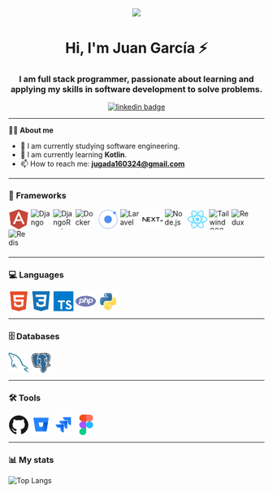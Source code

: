 <div id="presentacion" align="center">
  <img
    src="https://media.giphy.com/media/qgQUggAC3Pfv687qPC/giphy.gif"
    width="200"
  />
  <h1 align="center">Hi, I'm Juan García ⚡</h1>
  <h3 align="center">
    I am full stack programmer, passionate about learning and applying my skills in software development to solve problems.
  </h3>
</div>

<div id="redes" align="center">
  <a
    href="https://www.linkedin.com/in/juan-esteban-garc%C3%ADa-daza-611485209/"
    target="_blank"
  >
    <img
      src="https://img.shields.io/badge/linkedin-%230077B5.svg?style=for-the-badge&logo=linkedin&logoColor=white"
      alt="linkedin badge"
    />
  </a>
</div>

---

👨‍💻 **About me**

- 🔭 I am currently studying software engineering.
- 🌱 I am currently learning **Kotlin**.
- 📫 How to reach me: **jugada160324@gmail.com**

---

### 🔨 **Frameworks**
<div style="display: flex; align-items: center; flex-wrap: wrap;">
  <img
    src="https://github.com/devicons/devicon/blob/master/icons/angularjs/angularjs-plain.svg"
    title="Angular"
    alt="Angular"
    width="40"
    height="40"
  />&nbsp;
  <img
    src="https://cdn.jsdelivr.net/gh/devicons/devicon@latest/icons/django/django-plain-wordmark.svg"
    title="Django"
    alt="Django"
    width="40"
    height="40"
  />&nbsp;
  <img
    src="https://cdn.jsdelivr.net/gh/devicons/devicon@latest/icons/djangorest/djangorest-original.svg"
    title="DjangoRest"
    alt="DjangoRest"
    width="40"
    height="40"
  />&nbsp;
  <img
    src="https://cdn.jsdelivr.net/gh/devicons/devicon@latest/icons/docker/docker-original.svg"
    title="Docker"
    alt="Docker"
    width="40"
    height="40"
  />&nbsp;
  <img
    src="https://github.com/devicons/devicon/blob/master/icons/ionic/ionic-original.svg"
    title="Ionic"
    alt="Ionic"
    width="40"
    height="40"
  />&nbsp;
  <img
    src="https://cdn.jsdelivr.net/gh/devicons/devicon@latest/icons/laravel/laravel-original.svg"
    title="Laravel"
    alt="Laravel"
    width="40"
    height="40"
  />&nbsp;
  <img
    src="https://github.com/devicons/devicon/blob/master/icons/nextjs/nextjs-original-wordmark.svg"
    title="Next.js"
    alt="Next.js"
    width="40"
    height="40"
  />&nbsp;
  <img
    src="https://cdn.jsdelivr.net/gh/devicons/devicon@latest/icons/nodejs/nodejs-original-wordmark.svg"
    title="Node.js"
    alt="Node.js"
    width="40"
    height="40"
  />&nbsp;
  <img
    src="https://github.com/devicons/devicon/blob/master/icons/react/react-original.svg"
    title="React"
    alt="React"
    width="40"
    height="40"
  />&nbsp;
  <img
    src="https://cdn.jsdelivr.net/gh/devicons/devicon@latest/icons/tailwindcss/tailwindcss-original.svg"
    title="Tailwind CSS"
    alt="Tailwind CSS"
    width="40"
    height="40"
  />&nbsp;
  <img
    src="https://cdn.jsdelivr.net/gh/devicons/devicon/icons/redux/redux-original.svg"
    title="Redux"
    alt="Redux"
    width="40"
    height="40"
  />
  <img
    src="https://cdn.jsdelivr.net/gh/devicons/devicon@latest/icons/redis/redis-plain-wordmark.svg"
    title="Redis"
    alt="Redis"
    width="40"
    height="40"
  />
</div>

---

### 💻 **Languages**
<div style="display: flex; align-items: center;">
  <img
    src="https://github.com/devicons/devicon/blob/master/icons/html5/html5-plain.svg"
    title="HTML5"
    alt="HTML5"
    width="40"
    height="40"
  />&nbsp;
  <img
    src="https://github.com/devicons/devicon/blob/master/icons/css3/css3-plain.svg"
    title="CSS3"
    alt="CSS3"
    width="40"
    height="40"
  />&nbsp;
  <img
    src="https://github.com/devicons/devicon/blob/master/icons/typescript/typescript-plain.svg"
    title="TypeScript"
    alt="TypeScript"
    width="40"
    height="40"
  />&nbsp;
  <img
    src="https://github.com/devicons/devicon/blob/master/icons/php/php-plain.svg"
    title="PHP"
    alt="PHP"
    width="40"
    height="40"
  />&nbsp;
  <img
    src="https://github.com/devicons/devicon/blob/master/icons/python/python-original.svg"
    title="Python"
    alt="Python"
    width="40"
    height="40"
  />
</div>

---

### 🗄️ **Databases**
<div style="display: flex; align-items: center;">
  <img
    src="https://github.com/devicons/devicon/blob/master/icons/mysql/mysql-original.svg"
    title="MySQL"
    alt="MySQL"
    width="40"
    height="40"
  />&nbsp;
  <img
    src="https://github.com/devicons/devicon/blob/master/icons/postgresql/postgresql-original.svg"
    title="PostgreSQL"
    alt="PostgreSQL"
    width="40"
    height="40"
  />
</div>

---

### 🛠️ **Tools**
<div style="display: flex; align-items: center;">
  <img
    src="https://github.com/devicons/devicon/blob/master/icons/github/github-original.svg"
    title="GitHub"
    alt="GitHub"
    width="40"
    height="40"
  />&nbsp;
  <img
    src="https://github.com/devicons/devicon/blob/master/icons/bitbucket/bitbucket-original.svg"
    title="Bitbucket"
    alt="Bitbucket"
    width="40"
    height="40"
  />&nbsp;
  <img
    src="https://github.com/devicons/devicon/blob/master/icons/jira/jira-original.svg"
    title="Jira"
    alt="Jira"
    width="40"
    height="40"
  />&nbsp;
  <img
    src="https://github.com/devicons/devicon/blob/master/icons/figma/figma-original.svg"
    title="Figma"
    alt="Figma"
    width="40"
    height="40"
  />
</div>

---

### 📊 **My stats**

![Top Langs](https://github-readme-stats.vercel.app/api/top-langs/?username=ChilyGarcia&langs_count=8)
